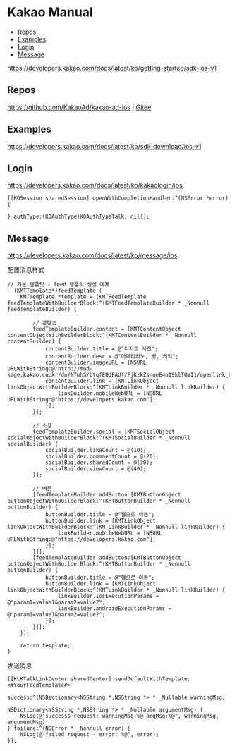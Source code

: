 <!-- omit in toc -->
# Kakao Manual

- [Repos](#repos)
- [Examples](#examples)
- [Login](#login)
- [Message](#message)

<https://developers.kakao.com/docs/latest/ko/getting-started/sdk-ios-v1>

## Repos

<https://github.com/KakaoAd/kakao-ad-ios> | [Gitee](https://gitee.com/mrhuangyuhui/kakao-ad-ios)

## Examples

<https://developers.kakao.com/docs/latest/ko/sdk-download/ios-v1>

## Login

<https://developers.kakao.com/docs/latest/ko/kakaologin/ios>

```objc
[[KOSession sharedSession] openWithCompletionHandler:^(NSError *error) {
    ...
} authType:(KOAuthType)KOAuthTypeTalk, nil]];
```

## Message

<https://developers.kakao.com/docs/latest/ko/message/ios>

配置消息样式

```objc
// 기본 템플릿 - feed 템플릿 생성 예제
- (KMTTemplate*)feedTemplate {
    KMTTemplate *template = [KMTFeedTemplate feedTemplateWithBuilderBlock:^(KMTFeedTemplateBuilder * _Nonnull feedTemplateBuilder) {

        // 콘텐츠
        feedTemplateBuilder.content = [KMTContentObject contentObjectWithBuilderBlock:^(KMTContentBuilder * _Nonnull contentBuilder) {
            contentBuilder.title = @"디저트 사진";
            contentBuilder.desc = @"아메리카노, 빵, 케익";
            contentBuilder.imageURL = [NSURL URLWithString:@"http://mud-kage.kakao.co.kr/dn/NTmhS/btqfEUdFAUf/FjKzkZsnoeE4o19klTOVI1/openlink_640x640s.jpg"];
            contentBuilder.link = [KMTLinkObject linkObjectWithBuilderBlock:^(KMTLinkBuilder * _Nonnull linkBuilder) {
                linkBuilder.mobileWebURL = [NSURL URLWithString:@"https://developers.kakao.com"];
            }];
        }];

        // 소셜
        feedTemplateBuilder.social = [KMTSocialObject socialObjectWithBuilderBlock:^(KMTSocialBuilder * _Nonnull socialBuilder) {
            socialBuilder.likeCount = @(10);
            socialBuilder.commnentCount = @(20);
            socialBuilder.sharedCount = @(30);
            socialBuilder.viewCount = @(40);
        }];

        // 버튼
        [feedTemplateBuilder addButton:[KMTButtonObject buttonObjectWithBuilderBlock:^(KMTButtonBuilder * _Nonnull buttonBuilder) {
            buttonBuilder.title = @"웹으로 이동";
            buttonBuilder.link = [KMTLinkObject linkObjectWithBuilderBlock:^(KMTLinkBuilder * _Nonnull linkBuilder) {
                linkBuilder.mobileWebURL = [NSURL URLWithString:@"https://developers.kakao.com"];
            }];
        }]];
        [feedTemplateBuilder addButton:[KMTButtonObject buttonObjectWithBuilderBlock:^(KMTButtonBuilder * _Nonnull buttonBuilder) {
            buttonBuilder.title = @"앱으로 이동";
            buttonBuilder.link = [KMTLinkObject linkObjectWithBuilderBlock:^(KMTLinkBuilder * _Nonnull linkBuilder) {
                linkBuilder.iosExecutionParams = @"param1=value1&param2=value2";
                linkBuilder.androidExecutionParams = @"param1=value1&param2=value2";
            }];
        }]];
    }];

    return template;
}
```

发送消息

```objc
[[KLKTalkLinkCenter sharedCenter] sendDefaultWithTemplate:<#YourFeedTemplate#>
                                                    success:^(NSDictionary<NSString *,NSString *> * _Nullable warningMsg,
                                                            NSDictionary<NSString *,NSString *> * _Nullable argumentMsg) {
    NSLog(@"successs request: warningMsg:%@ argMsg:%@", warningMsg, argumentMsg);
} failure:^(NSError * _Nonnull error) {
    NSLog(@"failed request - error: %@", error);
}];
```


